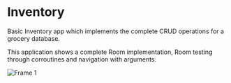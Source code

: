 # Inventory
Basic Inventory app which implements the complete CRUD operations for a grocery database.

This application shows a complete Room implementation, Room testing through corroutines and navigation with arguments.

![Frame 1](https://github.com/Camilo-Hernandez/Inventory/assets/36543483/0813c49c-a2cc-422c-b229-f888bd9dbee8)
